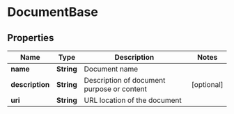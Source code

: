 # DocumentBase

## Properties
Name | Type | Description | Notes
------------ | ------------- | ------------- | -------------
**name** | **String** | Document name | 
**description** | **String** | Description of document purpose or content |  [optional]
**uri** | **String** | URL location of the document | 
